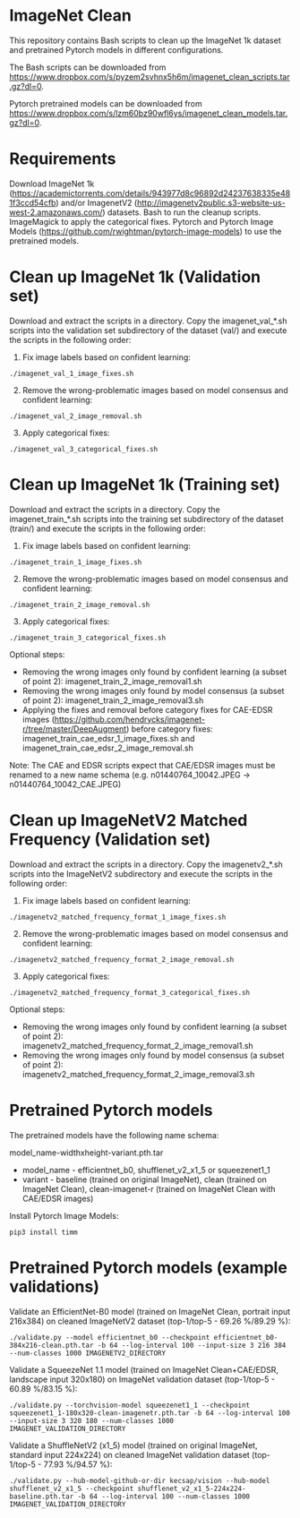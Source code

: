 # ImageNet Clean

This repository contains Bash scripts to clean up the ImageNet 1k dataset and pretrained Pytorch models in different configurations.

The Bash scripts can be downloaded from https://www.dropbox.com/s/pyzem2svhnx5h6m/imagenet_clean_scripts.tar.gz?dl=0.

Pytorch pretrained models can be downloaded from https://www.dropbox.com/s/lzm60bz90wfl6ys/imagenet_clean_models.tar.gz?dl=0. 

# Requirements

Download ImageNet 1k (https://academictorrents.com/details/943977d8c96892d24237638335e481f3ccd54cfb) and/or ImagenetV2 (http://imagenetv2public.s3-website-us-west-2.amazonaws.com/) datasets.
Bash to run the cleanup scripts.
ImageMagick to apply the categorical fixes.
Pytorch and Pytorch Image Models (https://github.com/rwightman/pytorch-image-models) to use the pretrained models.

# Clean up ImageNet 1k (Validation set)

Download and extract the scripts in a directory. Copy the imagenet_val_\*.sh scripts into the validation set subdirectory of the dataset (val/) and execute the scripts in the following order:

1. Fix image labels based on confident learning:

```
./imagenet_val_1_image_fixes.sh
```

2. Remove the wrong-problematic images based on model consensus and confident learning:

```
./imagenet_val_2_image_removal.sh
```

3. Apply categorical fixes:

```
./imagenet_val_3_categorical_fixes.sh
```

# Clean up ImageNet 1k (Training set)

Download and extract the scripts in a directory. Copy the imagenet_train_\*.sh scripts into the training set subdirectory of the dataset (train/) and execute the scripts in the following order:

1. Fix image labels based on confident learning:

```
./imagenet_train_1_image_fixes.sh
```

2. Remove the wrong-problematic images based on model consensus and confident learning:

```
./imagenet_train_2_image_removal.sh
```

3. Apply categorical fixes:

```
./imagenet_train_3_categorical_fixes.sh
```

Optional steps:

- Removing the wrong images only found by confident learning (a subset of point 2): imagenet_train_2_image_removal1.sh
- Removing the wrong images only found by model consensus (a subset of point 2): imagenet_train_2_image_removal3.sh
- Applying the fixes and removal before category fixes for CAE-EDSR images (https://github.com/hendrycks/imagenet-r/tree/master/DeepAugment) before category fixes: imagenet_train_cae_edsr_1_image_fixes.sh and imagenet_train_cae_edsr_2_image_removal.sh

Note: The CAE and EDSR scripts expect that CAE/EDSR images must be renamed to a new name schema (e.g. n01440764_10042.JPEG -> n01440764_10042_CAE.JPEG)

# Clean up ImageNetV2 Matched Frequency (Validation set)

Download and extract the scripts in a directory. Copy the imagenetv2_\*.sh scripts into the ImageNetV2 subdirectory and execute the scripts in the following order:

1. Fix image labels based on confident learning:

```
./imagenetv2_matched_frequency_format_1_image_fixes.sh
```

2. Remove the wrong-problematic images based on model consensus and confident learning:

```
./imagenetv2_matched_frequency_format_2_image_removal.sh
```

3. Apply categorical fixes:

```
./imagenetv2_matched_frequency_format_3_categorical_fixes.sh
```

Optional steps:

- Removing the wrong images only found by confident learning (a subset of point 2): imagenetv2_matched_frequency_format_2_image_removal1.sh
- Removing the wrong images only found by model consensus (a subset of point 2): imagenetv2_matched_frequency_format_2_image_removal3.sh

# Pretrained Pytorch models

The pretrained models have the following name schema:

model_name-widthxheight-variant.pth.tar

- model_name - efficientnet_b0, shufflenet_v2_x1_5 or squeezenet1_1
- variant - baseline (trained on original ImageNet), clean (trained on ImageNet Clean), clean-imagenet-r (trained on ImageNet Clean with CAE/EDSR images)

Install Pytorch Image Models:

```
pip3 install timm
```

# Pretrained Pytorch models (example validations)

Validate an EfficientNet-B0 model (trained on ImageNet Clean, portrait input 216x384) on cleaned ImageNetV2 dataset (top-1/top-5 - 69.26 %/89.29 %):

```
./validate.py --model efficientnet_b0 --checkpoint efficientnet_b0-384x216-clean.pth.tar -b 64 --log-interval 100 --input-size 3 216 384 --num-classes 1000 IMAGENETV2_DIRECTORY
```

Validate a SqueezeNet 1.1 model (trained on ImageNet Clean+CAE/EDSR, landscape input 320x180) on ImageNet validation dataset (top-1/top-5 - 60.89 %/83.15 %):

```
./validate.py --torchvision-model squeezenet1_1 --checkpoint squeezenet1_1-180x320-clean-imagenetr.pth.tar -b 64 --log-interval 100 --input-size 3 320 180 --num-classes 1000 IMAGENET_VALIDATION_DIRECTORY
```

Validate a ShuffleNetV2 (x1_5) model (trained on original ImageNet, standard input 224x224) on cleaned ImageNet validation dataset (top-1/top-5 - 77.93 %/94.57 %):

```
./validate.py --hub-model-github-or-dir kecsap/vision --hub-model shufflenet_v2_x1_5 --checkpoint shufflenet_v2_x1_5-224x224-baseline.pth.tar -b 64 --log-interval 100 --num-classes 1000 IMAGENET_VALIDATION_DIRECTORY
```
